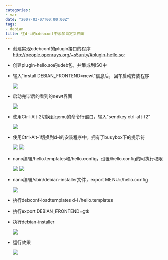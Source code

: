```yaml
---
categories:
- var
date: "2007-03-07T00:00:00Z"
tags:
- debian
title: 往d-i的cdebconf中添加自定义界面
---
```


* 创建实现cdebconf的plugin接口的程序<http://people.openrays.org/~s5unty/#plugin-hello.so>:

* 创建plugin-hello.so的udeb包，并集成到ISO中

* 输入"install DEBIAN_FRONTEND=newt"信息后，回车启动安装程序

    ![](http://du1ab.one/images/2007/boot.png)

* 启动完毕后的看到的newt界面

    ![](http://du1ab.one/images/2007/booted.png)

* 使用Ctrl-Alt-2切换到qemu的命令行窗口，输入"sendkey ctrl-alt-f2"

    ![](http://du1ab.one/images/2007/sendkey.png)

* 使用Ctrl-Alt-1切换到d-i的安装程序中，拥有了busybox下的提示符

    ![](http://du1ab.one/images/2007/activate.png)
    ![](http://du1ab.one/images/2007/busybox.png)

* nano编辑/hello.templates和/hello.config，设置/hello.config的可执行权限

    ![](http://du1ab.one/images/2007/hello_config.png)
    ![](http://du1ab.one/images/2007/hello_templates.png)

* nano编辑/sbin/debian-installer文件，export MENU=/hello.config

    ![](http://du1ab.one/images/2007/debian-installer.png)

* 执行debconf-loadtemplates d-i /hello.templates

* 执行export DEBIAN_FRONTEND=gtk

* 执行debian-installer

    ![](http://du1ab.one/images/2007/reday_go.png)

* 运行效果

    ![](http://du1ab.one/images/2007/inside.png)
